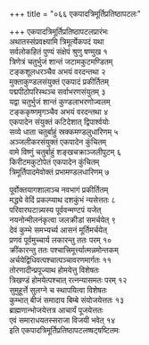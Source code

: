 +++
title = "०६६ एकपादत्रिमूर्तिप्रतिष्ठापटलः"

+++
एकपादत्रिमूर्तिप्रतिष्ठापटलप्रारंभः    
अथातस्संप्रवक्ष्यामि त्रिमूर्त्येकपदं यथा  
सर्वलोकहितं पुण्यं संक्षेपं श्रुणु षण्मुख  १  
त्रिणेत्रं चतुर्भुजं शान्तं जटामकुटमण्डितम्  
टङ्कशूलधरञ्चैव अभयं वरदन्तथा  २  
मुक्ताकुण्डलसंयुक्तं एकपादं प्रकीर्तितम्  
पद्मपीठोपरिस्थञ्च सर्वाभरणसंयुतम्  ३  
यद्वा चतुर्भुजं शान्तं कुण्डलाभरणोज्वलम्  
टङ्ककृष्णमृगञ्चैव अभयं वरदन्तथा  ४  
एकपादेन संयुक्तं कटिदेशात् द्विपार्श्वयोः  
सव्ये धाता चतुर्बाहुं स्रक्कमण्डलुधारिणम्  ५  
अञ्जलीकरसंयुक्तं एकपादेन कुंचितम्  
वामे विष्णुं चतुर्बाहुं शङ्खचक्राञ्जलीपुटम्  ६  
किरीटमकुटोपेतं एकपादेन कुंचितम्  
त्रिमूर्तिपादमेवोक्तं प्रभामण्डलधारिणम्  ७  

पूर्वोक्तयागशालाञ्च नवभागं प्रकीर्तितम्  
मद्ध्ये वेदिं प्रकल्प्याथ दशकुंभं न्यसेत्ततः  ८  
परिवारघटान्न्यस्य पूर्ववन्मण्टपं यजेत्  
नयनोन्मीलनंकृत्वा जलक्रीडां समर्चयेत्  ९  
देवं कुम्भे समभ्यर्च्य आसनं मूर्तिमर्चयेत्  
प्रणवं पूर्वमुच्चार्य लकारन्तु ततः परम्  १०  
क्रींकारन्तु ततः पश्चात्त्रिमूर्त्त्यात्मन्नमोन्तकम्  
अर्चयेद्विधिवत्पश्चात्पञ्चावरणमार्गतः  ११  
तोरणादीन्प्रपूज्याथ होमयेत्तु विशेषतः  
त्रिखण्डं होमयेत्पश्चात् रत्नन्यासमतः परम्  १२  
सुमुहूर्त्ते सुलग्ने च स्थापयित्वा विशेषतः  
कुम्भात् बीजं समादाय बिम्बे संयोजयेत्ततः  १३  
ब्राह्मणान्भोजयेत्तत्र आचार्यं पूजयेत्ततः  
एवं समाराधयतस्सराजा विजयी भवेत्  १४  
इति एकपादत्रिमूर्तिप्रतिष्ठापटलष्षट्षष्टितमः  
